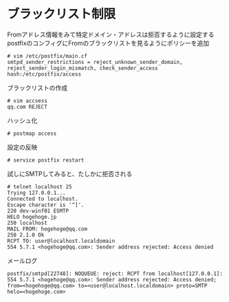 # ブラックリスト制限
Fromアドレス情報をみて特定ドメイン・アドレスは拒否するように設定する  
postfixのコンフィグにFromのブラックリストを見るようにポリシーを追加

```
# vim /etc/postfix/main.cf
smtpd_sender_restrictions = reject_unknown_sender_domain, reject_sender_login_mismatch, check_sender_access hash:/etc/postfix/access
```

ブラックリストの作成  

```
# vim accsess
qq.com REJECT
```

ハッシュ化  

```
# postmap access
```

設定の反映  

```
# service postfix restart
```

試しにSMTPしてみると、たしかに拒否される  

```
# telnet localhost 25
Trying 127.0.0.1...
Connected to localhost.
Escape character is '^]'.
220 dev-winf01 ESMTP
HELO hogehoge.jp
250 localhost
MAIL FROM: hogehoge@qq.com
250 2.1.0 Ok
RCPT TO: user@localhost.localdomain
554 5.7.1 <hogehoge@qq.com>: Sender address rejected: Access denied
```

メールログ  

```
postfix/smtpd[22748]: NOQUEUE: reject: RCPT from localhost[127.0.0.1]: 554 5.7.1 <hogehoge@qq.com>: Sender address rejected: Access denied; from=<hogehoge@qq.com> to=<user@localhost.localdomain> proto=SMTP helo=<hogehoge.com>
```
